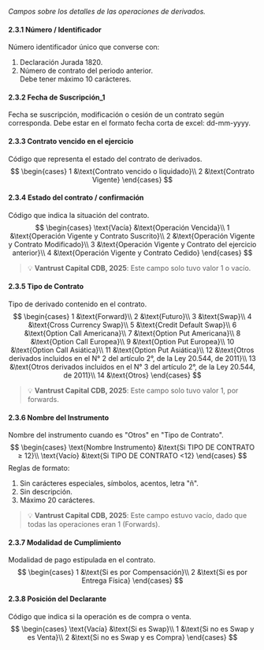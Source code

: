 *Campos sobre los detalles de las operaciones de derivados.* 

#### 2.3.1 Número / Identificador
Número identificador único que converse con:
1. Declaración Jurada 1820. 
2. Número de contrato del periodo anterior.  
Debe tener máximo 10 carácteres. 

#### 2.3.2 Fecha de Suscripción_1
Fecha se suscripción, modificación o cesión de un contrato según corresponda. Debe estar en el formato fecha corta de excel: dd-mm-yyyy.

#### 2.3.3 Contrato vencido en el ejercicio
Código que representa el estado del contrato de derivados. 
$$
\begin{cases}
    1 &\text{Contrato vencido o liquidado}\\
    2 &\text{Contrato Vigente}    
\end{cases}
$$

#### 2.3.4 Estado del contrato / confirmación
Código que indica la situación del contrato. 
$$
\begin{cases}
    \text{Vacía} &\text{Operación Vencida}\\
    1 &\text{Operación Vigente y Contrato Suscrito}\\
    2 &\text{Operación Vigente y Contrato Modificado}\\
    3 &\text{Operación Vigente y Contrato del ejercicio anterior}\\
    4 &\text{Operación Vigente y Contrato Cedido}
\end{cases}
$$
>💡 **Vantrust Capital CDB, 2025**: Este campo solo tuvo valor 1 o vacío.

#### 2.3.5 Tipo de Contrato
Tipo de derivado contenido en el contrato. 
$$
\begin{cases}
    1 &\text{Forward}\\
    2 &\text{Futuro}\\
    3 &\text{Swap}\\
    4 &\text{Cross Currency Swap}\\
    5 &\text{Credit Default Swap}\\
    6 &\text{Option Call Americana}\\
    7 &\text{Option Put Americana}\\
    8 &\text{Option Call Europea}\\
    9 &\text{Option Put Europea}\\
    10 &\text{Option Call Asiática}\\
    11 &\text{Option Put Asiática}\\
    12 &\text{Otros derivados incluidos en el N° 2 del artículo 2°, de la Ley 20.544, de 2011}\\
    13 &\text{Otros derivados incluidos en el N° 3 del artículo 2°, de la Ley 20.544, de 2011}\\
    14 &\text{Otros}
\end{cases}
$$
>💡 **Vantrust Capital CDB, 2025**: Este campo solo tuvo valor 1, por forwards.

#### 2.3.6 Nombre del Instrumento
Nombre del instrumento cuando es "Otros" en "Tipo de Contrato". 
$$
\begin{cases}
    \text{Nombre Instrumento} &\text{Si TIPO DE CONTRATO ≥ 12}\\
    \text{Vacío} &\text{Si TIPO DE CONTRATO <12}
\end{cases}
$$
Reglas de formato:
1. Sin carácteres especiales, símbolos, acentos, letra "ñ". 
2. Sin descripción. 
3. Máximo 20 carácteres. 
>💡 **Vantrust Capital CDB, 2025**: Este campo estuvo vacío, dado que todas las operaciones eran 1 (Forwards).

#### 2.3.7 Modalidad de Cumplimiento
Modalidad de pago estipulada en el contrato. 
$$
\begin{cases}
    1 &\text{Si es por Compensación}\\
    2 &\text{Si es por Entrega Física}
\end{cases}
$$

#### 2.3.8 Posición del Declarante
Código que indica si la operación es de compra o venta. 
$$
\begin{cases}
    \text{Vacía} &\text{Si es Swap}\\
    1 &\text{Si no es Swap y es Venta}\\
    2 &\text{Si no es Swap y es Compra}
\end{cases}
$$